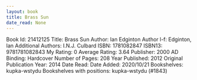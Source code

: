 ```yaml
---
layout: book
title: Brass Sun
date_read: None
---
```


Book Id: 21412125
Title: Brass Sun
Author: Ian Edginton
Author l-f: Edginton, Ian
Additional Authors: I.N.J. Culbard
ISBN: 1781082847
ISBN13: 9781781082843
My Rating: 0
Average Rating: 3.64
Publisher: 2000 AD
Binding: Hardcover
Number of Pages: 208
Year Published: 2012
Original Publication Year: 2014
Date Read: 
Date Added: 2020/10/21
Bookshelves: kupka-wstydu
Bookshelves with positions: kupka-wstydu (#1843)

